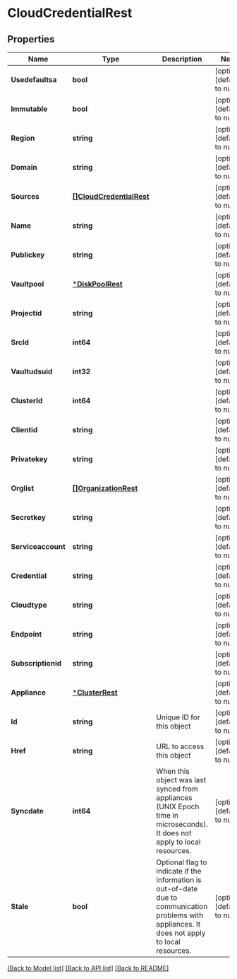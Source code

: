 # CloudCredentialRest

## Properties
Name | Type | Description | Notes
------------ | ------------- | ------------- | -------------
**Usedefaultsa** | **bool** |  | [optional] [default to null]
**Immutable** | **bool** |  | [optional] [default to null]
**Region** | **string** |  | [optional] [default to null]
**Domain** | **string** |  | [optional] [default to null]
**Sources** | [**[]CloudCredentialRest**](CloudCredentialRest.md) |  | [optional] [default to null]
**Name** | **string** |  | [optional] [default to null]
**Publickey** | **string** |  | [optional] [default to null]
**Vaultpool** | [***DiskPoolRest**](DiskPoolRest.md) |  | [optional] [default to null]
**Projectid** | **string** |  | [optional] [default to null]
**SrcId** | **int64** |  | [optional] [default to null]
**Vaultudsuid** | **int32** |  | [optional] [default to null]
**ClusterId** | **int64** |  | [optional] [default to null]
**Clientid** | **string** |  | [optional] [default to null]
**Privatekey** | **string** |  | [optional] [default to null]
**Orglist** | [**[]OrganizationRest**](OrganizationRest.md) |  | [optional] [default to null]
**Secretkey** | **string** |  | [optional] [default to null]
**Serviceaccount** | **string** |  | [optional] [default to null]
**Credential** | **string** |  | [optional] [default to null]
**Cloudtype** | **string** |  | [optional] [default to null]
**Endpoint** | **string** |  | [optional] [default to null]
**Subscriptionid** | **string** |  | [optional] [default to null]
**Appliance** | [***ClusterRest**](ClusterRest.md) |  | [optional] [default to null]
**Id** | **string** | Unique ID for this object | [optional] [default to null]
**Href** | **string** | URL to access this object | [optional] [default to null]
**Syncdate** | **int64** | When this object was last synced from appliances (UNIX Epoch time in microseconds). It does not apply to local resources. | [optional] [default to null]
**Stale** | **bool** | Optional flag to indicate if the information is out-of-date due to communication problems with appliances. It does not apply to local resources. | [optional] [default to null]

[[Back to Model list]](../README.md#documentation-for-models) [[Back to API list]](../README.md#documentation-for-api-endpoints) [[Back to README]](../README.md)

